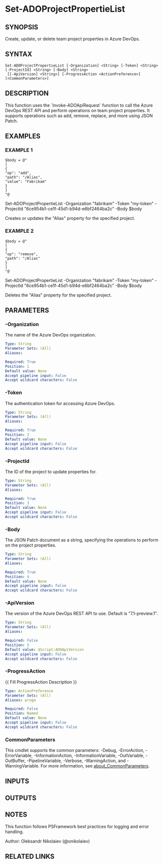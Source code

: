 ﻿---
external help file: ado.core-help.xml
Module Name: ado.core
online version:
schema: 2.0.0
---

# Set-ADOProjectPropertieList

## SYNOPSIS
Create, update, or delete team project properties in Azure DevOps.

## SYNTAX

```
Set-ADOProjectPropertieList [-Organization] <String> [-Token] <String> [-ProjectId] <String> [-Body] <String>
 [[-ApiVersion] <String>] [-ProgressAction <ActionPreference>] [<CommonParameters>]
```

## DESCRIPTION
This function uses the \`Invoke-ADOApiRequest\` function to call the Azure DevOps REST API and perform operations on team project properties.
It supports operations such as add, remove, replace, and more using JSON Patch.

## EXAMPLES

### EXAMPLE 1
```
$body = @"
[
{
"op": "add",
"path": "/Alias",
"value": "Fabrikam"
}
]
"@
```

Set-ADOProjectPropertieList -Organization "fabrikam" -Token "my-token" -ProjectId "6ce954b1-ce1f-45d1-b94d-e6bf2464ba2c" -Body $body

Creates or updates the "Alias" property for the specified project.

### EXAMPLE 2
```
$body = @"
[
{
"op": "remove",
"path": "/Alias"
}
]
"@
```

Set-ADOProjectPropertieList -Organization "fabrikam" -Token "my-token" -ProjectId "6ce954b1-ce1f-45d1-b94d-e6bf2464ba2c" -Body $body

Deletes the "Alias" property for the specified project.

## PARAMETERS

### -Organization
The name of the Azure DevOps organization.

```yaml
Type: String
Parameter Sets: (All)
Aliases:

Required: True
Position: 1
Default value: None
Accept pipeline input: False
Accept wildcard characters: False
```

### -Token
The authentication token for accessing Azure DevOps.

```yaml
Type: String
Parameter Sets: (All)
Aliases:

Required: True
Position: 2
Default value: None
Accept pipeline input: False
Accept wildcard characters: False
```

### -ProjectId
The ID of the project to update properties for.

```yaml
Type: String
Parameter Sets: (All)
Aliases:

Required: True
Position: 3
Default value: None
Accept pipeline input: False
Accept wildcard characters: False
```

### -Body
The JSON Patch document as a string, specifying the operations to perform on the project properties.

```yaml
Type: String
Parameter Sets: (All)
Aliases:

Required: True
Position: 4
Default value: None
Accept pipeline input: False
Accept wildcard characters: False
```

### -ApiVersion
The version of the Azure DevOps REST API to use.
Default is "7.1-preview.1".

```yaml
Type: String
Parameter Sets: (All)
Aliases:

Required: False
Position: 5
Default value: $Script:ADOApiVersion
Accept pipeline input: False
Accept wildcard characters: False
```

### -ProgressAction
{{ Fill ProgressAction Description }}

```yaml
Type: ActionPreference
Parameter Sets: (All)
Aliases: proga

Required: False
Position: Named
Default value: None
Accept pipeline input: False
Accept wildcard characters: False
```

### CommonParameters
This cmdlet supports the common parameters: -Debug, -ErrorAction, -ErrorVariable, -InformationAction, -InformationVariable, -OutVariable, -OutBuffer, -PipelineVariable, -Verbose, -WarningAction, and -WarningVariable. For more information, see [about_CommonParameters](http://go.microsoft.com/fwlink/?LinkID=113216).

## INPUTS

## OUTPUTS

## NOTES
This function follows PSFramework best practices for logging and error handling.

Author: Oleksandr Nikolaiev (@onikolaiev)

## RELATED LINKS
